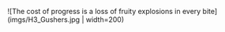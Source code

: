 ![The cost of progress is a loss of fruity explosions in every bite](imgs/H3_Gushers.jpg | width=200)
